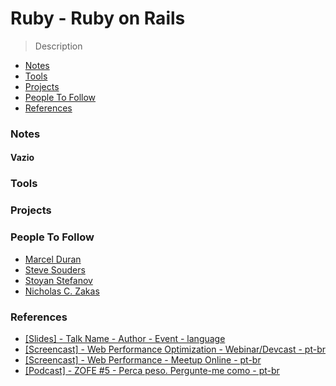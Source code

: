 # Ruby - Ruby on Rails
> Description

- [Notes](#notes)
- [Tools](#tools)
- [Projects](#projects)
- [People To Follow](#people-to-follow)
- [References](#references)

### Notes

#### Vazio

### Tools

### Projects

### People To Follow
- [Marcel Duran](https://twitter.com/marcelduran)
- [Steve Souders](https://twitter.com/souders)
- [Stoyan Stefanov](https://twitter.com/stoyanstefanov)
- [Nicholas C. Zakas](https://twitter.com/slicknet)

### References
- [[Slides] - Talk Name - Author - Event - language](#)
- [[Screencast] - Web Performance Optimization - Webinar/Devcast - pt-br](https://www.youtube.com/watch?v=OnCHjU_eAkE)
- [[Screencast] - Web Performance - Meetup Online - pt-br](https://www.youtube.com/watch?v=ZHZemt32SNw&index=6&list=PLW8ZinFjbeuGV24kJqU7Pc_QcugjHDUgL)
- [[Podcast] - ZOFE #5 - Perca peso. Pergunte-me como - pt-br](http://zofe.com.br/posts/zofe-5-perca-peso-pergunte-me-como/)
